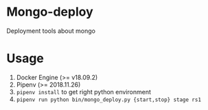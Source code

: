 # Mongo-deploy
Deployment tools about mongo

# Usage
1. Docker Engine (>= v18.09.2)
2. Pipenv (>= 2018.11.26)
3. `pipenv install` to get right python environment
4. `pipenv run python bin/mongo_deploy.py {start,stop} stage rs1`